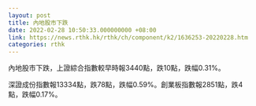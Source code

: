 ```yaml
---
layout: post
title: 內地股市下跌
date: 2022-02-28 10:50:33.000000000 +08:00
link: https://news.rthk.hk/rthk/ch/component/k2/1636253-20220228.htm
categories: rthk
---
```


內地股市下跌，上證綜合指數較早時報3440點，跌10點，跌幅0.31%。

深證成份指數報13334點，跌78點，跌幅0.59%。創業板指數報2851點，跌4點，跌幅0.17%。
